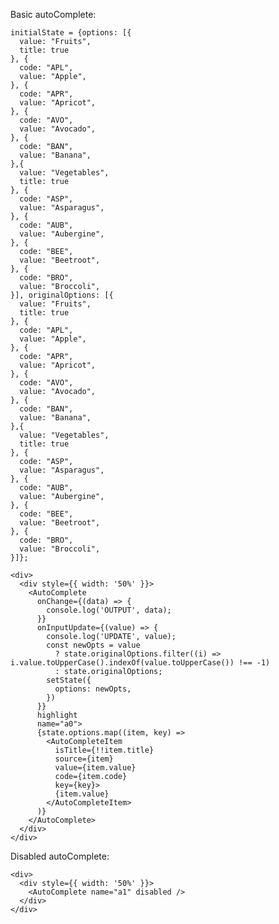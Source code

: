 Basic autoComplete:

    initialState = {options: [{
      value: "Fruits",
      title: true
    }, {
      code: "APL",
      value: "Apple",
    }, {
      code: "APR",
      value: "Apricot",
    }, {
      code: "AVO",
      value: "Avocado",
    }, {
      code: "BAN",
      value: "Banana",
    },{
      value: "Vegetables",
      title: true
    }, {
      code: "ASP",
      value: "Asparagus",
    }, {
      code: "AUB",
      value: "Aubergine",
    }, {
      code: "BEE",
      value: "Beetroot",
    }, {
      code: "BRO",
      value: "Broccoli",
    }], originalOptions: [{
      value: "Fruits",
      title: true
    }, {
      code: "APL",
      value: "Apple",
    }, {
      code: "APR",
      value: "Apricot",
    }, {
      code: "AVO",
      value: "Avocado",
    }, {
      code: "BAN",
      value: "Banana",
    },{
      value: "Vegetables",
      title: true
    }, {
      code: "ASP",
      value: "Asparagus",
    }, {
      code: "AUB",
      value: "Aubergine",
    }, {
      code: "BEE",
      value: "Beetroot",
    }, {
      code: "BRO",
      value: "Broccoli",
    }]};

    <div>
      <div style={{ width: '50%' }}>
        <AutoComplete
          onChange={(data) => {
            console.log('OUTPUT', data);
          }}
          onInputUpdate={(value) => {
            console.log('UPDATE', value);
            const newOpts = value
              ? state.originalOptions.filter((i) => i.value.toUpperCase().indexOf(value.toUpperCase()) !== -1)
              : state.originalOptions;
            setState({
              options: newOpts,
            })
          }}
          highlight
          name="a0">
          {state.options.map((item, key) =>
            <AutoCompleteItem
              isTitle={!!item.title}
              source={item}
              value={item.value}
              code={item.code}
              key={key}>
              {item.value}
            </AutoCompleteItem>
          )}
        </AutoComplete>
      </div>
    </div>

Disabled autoComplete:

    <div>
      <div style={{ width: '50%' }}>
        <AutoComplete name="a1" disabled />
      </div>
    </div>
